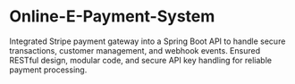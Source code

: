 # Online-E-Payment-System
Integrated Stripe payment gateway into a Spring Boot API to handle secure transactions, customer management, and webhook events. Ensured RESTful design, modular code, and secure API key handling for reliable payment processing.

